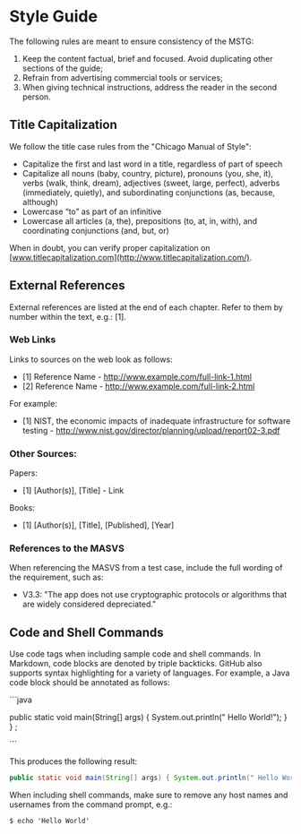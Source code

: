 # Style Guide

The following rules are meant to ensure consistency of the MSTG:

1. Keep the content factual, brief and focused. Avoid duplicating other sections of the guide;
2. Refrain from advertising commercial tools or services;
3. When giving technical instructions, address the reader in the second person.

## Title Capitalization

We follow the title case rules from the "Chicago Manual of Style":  

- Capitalize the first and last word in a title, regardless of part of speech
- Capitalize all nouns (baby, country, picture), pronouns (you, she, it), verbs (walk, think, dream), adjectives (sweet, large, perfect), adverbs (immediately, quietly), and subordinating conjunctions (as, because, although)
- Lowercase “to” as part of an infinitive
- Lowercase all articles (a, the), prepositions (to, at, in, with), and coordinating conjunctions (and, but, or)

When in doubt, you can verify proper capitalization on [www.titlecapitalization.com](http://www.titlecapitalization.com/).

## External References

External references are listed at the end of each chapter. Refer to them by number within the text, e.g.: [1].

### Web Links

Links to sources on the web look as follows:

- [1] Reference Name - http://www.example.com/full-link-1.html
- [2] Reference Name - http://www.example.com/full-link-2.html

For example:

- [1] NIST, the economic impacts of inadequate infrastructure for software testing - http://www.nist.gov/director/planning/upload/report02-3.pdf

### Other Sources:

Papers:

- [1] \[Author(s)\], \[Title\] - Link

Books:

- [1] \[Author(s)\], \[Title\], \[Published\], \[Year\]

### References to the MASVS

When referencing the MASVS from a test case, include the full wording of the requirement, such as:

- V3.3: "The app does not use cryptographic protocols or algorithms that are widely considered depreciated."

## Code and Shell Commands

Use code tags when including sample code and shell commands. In Markdown, code blocks are denoted by triple backticks. GitHub also supports syntax highlighting for a variety of languages. For example, a Java code block should be annotated as follows:

\`\`\`java

public static void main(String[] args) { System.out.println(" Hello World!"); } } ;

\`\`\`

This produces the following result:

```java
public static void main(String[] args) { System.out.println(" Hello World!"); } }
```

When including shell commands, make sure to remove any host names and usernames from the command prompt, e.g.:

```
$ echo 'Hello World'
```
